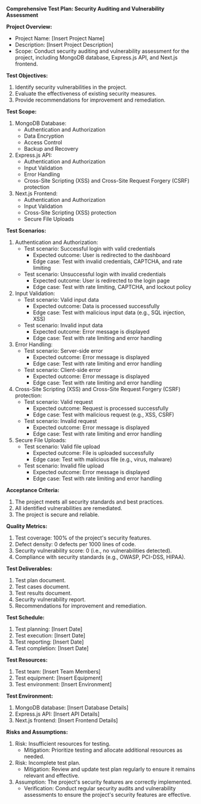 **Comprehensive Test Plan: Security Auditing and Vulnerability Assessment**

**Project Overview:**
- Project Name: [Insert Project Name]
- Description: [Insert Project Description]
- Scope: Conduct security auditing and vulnerability assessment for the project, including MongoDB database, Express.js API, and Next.js frontend.

**Test Objectives:**

1. Identify security vulnerabilities in the project.
2. Evaluate the effectiveness of existing security measures.
3. Provide recommendations for improvement and remediation.

**Test Scope:**

1. MongoDB Database:
	* Authentication and Authorization
	* Data Encryption
	* Access Control
	* Backup and Recovery
2. Express.js API:
	* Authentication and Authorization
	* Input Validation
	* Error Handling
	* Cross-Site Scripting (XSS) and Cross-Site Request Forgery (CSRF) protection
3. Next.js Frontend:
	* Authentication and Authorization
	* Input Validation
	* Cross-Site Scripting (XSS) protection
	* Secure File Uploads

**Test Scenarios:**

1. Authentication and Authorization:
	* Test scenario: Successful login with valid credentials
		+ Expected outcome: User is redirected to the dashboard
		+ Edge case: Test with invalid credentials, CAPTCHA, and rate limiting
	* Test scenario: Unsuccessful login with invalid credentials
		+ Expected outcome: User is redirected to the login page
		+ Edge case: Test with rate limiting, CAPTCHA, and lockout policy
2. Input Validation:
	* Test scenario: Valid input data
		+ Expected outcome: Data is processed successfully
		+ Edge case: Test with malicious input data (e.g., SQL injection, XSS)
	* Test scenario: Invalid input data
		+ Expected outcome: Error message is displayed
		+ Edge case: Test with rate limiting and error handling
3. Error Handling:
	* Test scenario: Server-side error
		+ Expected outcome: Error message is displayed
		+ Edge case: Test with rate limiting and error handling
	* Test scenario: Client-side error
		+ Expected outcome: Error message is displayed
		+ Edge case: Test with rate limiting and error handling
4. Cross-Site Scripting (XSS) and Cross-Site Request Forgery (CSRF) protection:
	* Test scenario: Valid request
		+ Expected outcome: Request is processed successfully
		+ Edge case: Test with malicious request (e.g., XSS, CSRF)
	* Test scenario: Invalid request
		+ Expected outcome: Error message is displayed
		+ Edge case: Test with rate limiting and error handling
5. Secure File Uploads:
	* Test scenario: Valid file upload
		+ Expected outcome: File is uploaded successfully
		+ Edge case: Test with malicious file (e.g., virus, malware)
	* Test scenario: Invalid file upload
		+ Expected outcome: Error message is displayed
		+ Edge case: Test with rate limiting and error handling

**Acceptance Criteria:**

1. The project meets all security standards and best practices.
2. All identified vulnerabilities are remediated.
3. The project is secure and reliable.

**Quality Metrics:**

1. Test coverage: 100% of the project's security features.
2. Defect density: 0 defects per 1000 lines of code.
3. Security vulnerability score: 0 (i.e., no vulnerabilities detected).
4. Compliance with security standards (e.g., OWASP, PCI-DSS, HIPAA).

**Test Deliverables:**

1. Test plan document.
2. Test cases document.
3. Test results document.
4. Security vulnerability report.
5. Recommendations for improvement and remediation.

**Test Schedule:**

1. Test planning: [Insert Date]
2. Test execution: [Insert Date]
3. Test reporting: [Insert Date]
4. Test completion: [Insert Date]

**Test Resources:**

1. Test team: [Insert Team Members]
2. Test equipment: [Insert Equipment]
3. Test environment: [Insert Environment]

**Test Environment:**

1. MongoDB database: [Insert Database Details]
2. Express.js API: [Insert API Details]
3. Next.js frontend: [Insert Frontend Details]

**Risks and Assumptions:**

1. Risk: Insufficient resources for testing.
	* Mitigation: Prioritize testing and allocate additional resources as needed.
2. Risk: Incomplete test plan.
	* Mitigation: Review and update test plan regularly to ensure it remains relevant and effective.
3. Assumption: The project's security features are correctly implemented.
	* Verification: Conduct regular security audits and vulnerability assessments to ensure the project's security features are effective.